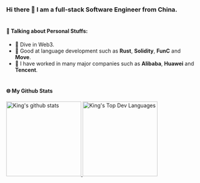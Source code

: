 ### Hi there 👋 I am a full-stack Software Engineer from China.

#

#### 👷 Talking about Personal Stuffs:

  - 📖 Dive in Web3.
  - 🏅 Good at language development such as **Rust**, **Solidity**, **FunC** and **Move**.
  - 🏰 I have worked in many major companies such as **Alibaba**, **Huawei** and **Tencent**.

#

#### 🌐 My Github Stats

<a href="https://github-readme-stats.vercel.app/api?username=lispking&show_icons=true&theme=dracula" target="_blank">
  <img src="https://github-readme-stats.vercel.app/api?username=lispking&show_icons=true&theme=dracula" alt="King's github stats" height="200px"/>
</a>

<a href="https://github-readme-stats.vercel.app/api/top-langs?username=lispking&show_icons=true&locale=en&layout=compact&theme=dracula">
  <img src="https://github-readme-stats.vercel.app/api/top-langs?username=lispking&show_icons=true&locale=en&layout=compact&langs_count=10&theme=dracula" alt="King's Top Dev Languages" height="200px"/>
</a>
